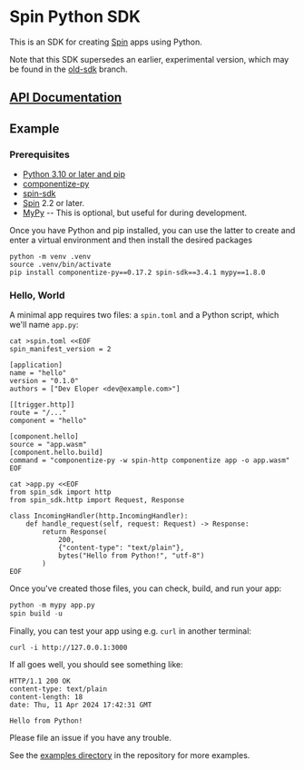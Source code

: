 # Spin Python SDK

This is an SDK for creating [Spin](https://github.com/spinframework/spin) apps using Python.

Note that this SDK supersedes an earlier, experimental version, which may be
found in the [old-sdk](https://github.com/spinframework/spin-python-sdk/tree/old-sdk)
branch.

## [API Documentation](https://spinframework.github.io/spin-python-sdk/v3/index.html)

## Example

### Prerequisites

- [Python 3.10 or later and pip](https://www.python.org/downloads/)
- [componentize-py](https://pypi.org/project/componentize-py/)
- [spin-sdk](https://pypi.org/project/spin-sdk/)
- [Spin](https://github.com/spinframework/spin) 2.2 or later.
- [MyPy](https://pypi.org/project/mypy/) -- This is optional, but useful for during development.

Once you have Python and pip installed, you can use the latter to create and
enter a virtual environment and then install the desired packages

```shell
python -m venv .venv
source .venv/bin/activate
pip install componentize-py==0.17.2 spin-sdk==3.4.1 mypy==1.8.0
```

### Hello, World

A minimal app requires two files: a `spin.toml` and a Python script, which we'll
name `app.py`:

```shell
cat >spin.toml <<EOF
spin_manifest_version = 2

[application]
name = "hello"
version = "0.1.0"
authors = ["Dev Eloper <dev@example.com>"]

[[trigger.http]]
route = "/..."
component = "hello"

[component.hello]
source = "app.wasm"
[component.hello.build]
command = "componentize-py -w spin-http componentize app -o app.wasm"
EOF
```

```shell
cat >app.py <<EOF
from spin_sdk import http
from spin_sdk.http import Request, Response

class IncomingHandler(http.IncomingHandler):
    def handle_request(self, request: Request) -> Response:
        return Response(
            200,
            {"content-type": "text/plain"},
            bytes("Hello from Python!", "utf-8")
        )
EOF
```

Once you've created those files, you can check, build, and run your app:

```.py
python -m mypy app.py
spin build -u
```

Finally, you can test your app using e.g. `curl` in another terminal:

```shell
curl -i http://127.0.0.1:3000
```

If all goes well, you should see something like:

```
HTTP/1.1 200 OK
content-type: text/plain
content-length: 18
date: Thu, 11 Apr 2024 17:42:31 GMT

Hello from Python!
```

Please file an issue if you have any trouble.

See the [examples directory](https://github.com/spinframework/spin-python-sdk/tree/main/examples) in the repository for more examples.
